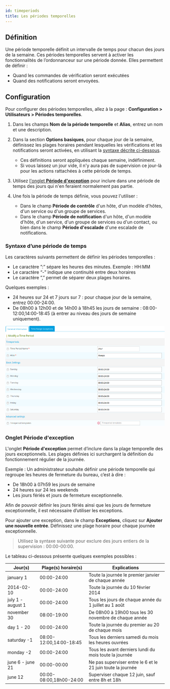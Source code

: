 ```yaml
---
id: timeperiods
title: Les périodes temporelles
---
```


## Définition

Une période temporelle définit un intervalle de temps pour chacun des jours de la semaine. Ces périodes temporelles servent à activer les fonctionnalités de l’ordonnanceur sur une période donnée. Elles permettent de définir :

* Quand les commandes de vérification seront exécutées
* Quand des notifications seront envoyées.

## Configuration

Pour configurer des périodes temporelles, allez à la page : **Configuration > Utilisateurs > Périodes temporelles**.

1. Dans les champs **Nom de la période temporelle** et **Alias**, entrez un nom et une description.
2. Dans la section **Options basiques**, pour chaque jour de la semaine, définissez les plages horaires pendant lesquelles les vérifications et les notifications seront activées, en utilisant la [syntaxe décrite ci-dessous](#syntaxe-dune-période-de-temps). 

    - Ces définitions seront appliquées chaque semaine, indéfiniment.
    - Si vous laissez un jour vide, il n'y aura pas de supervision ce jour-là pour les actions rattachées à cette période de temps.

3. Utilisez [l'onglet **Période d'exception**](#onglet-période-dexception) pour inclure dans une période de temps des jours qui n'en feraient normalement pas partie.

4. Une fois la période de temps définie, vous pouvez l'utiliser :

    - Dans le champ **Période de contrôle** d'un hôte, d'un modèle d'hôtes, d'un service ou d'un groupe de services.
    - Dans le champ **Période de notification** d'un hôte, d'un modèle d'hôte, d'un service, d'un groupe de services ou d'un contact, ou bien dans le champ **Période d'escalade** d'une escalade de notifications.

### Syntaxe d’une période de temps

Les caractères suivants permettent de définir les périodes temporelles :

* Le caractère ”:” sépare les heures des minutes. Exemple : HH:MM
* Le caractère “-” indique une continuité entre deux horaires
* Le caractère ”,” permet de séparer deux plages horaires.

Quelques exemples :

* 24 heures sur 24 et 7 jours sur 7 : pour chaque jour de la semaine, entrez 00:00-24:00.
* De 08h00 à 12h00 et de 14h00 à 18h45 les jours de semaine : 08:00-12:00,14:00-18:45 (à entrer au niveau des jours de semaine uniquement).

![image](../../assets/configuration/05timeperiod.png)

### Onglet Période d'exception

L'onglet **Période d'exception** permet d’inclure dans la plage temporelle des jours exceptionnels. Les plages définies ici surchargent la définition du fonctionnement régulier de la journée.

Exemple : Un administrateur souhaite définir une période temporelle qui regroupe les heures de fermeture du bureau, c’est à dire :

* De 18h00 à 07h59 les jours de semaine
* 24 heures sur 24 les weekends
* Les jours fériés et jours de fermeture exceptionnelle.

Afin de pouvoir définir les jours fériés ainsi que les jours de fermeture exceptionnelle, il est nécessaire d’utiliser les exceptions.

Pour ajouter une exception, dans le champ **Exceptions**, cliquez sur **Ajouter une nouvelle entrée**. Définissez une plage horaire pour chaque
journée exceptionnelle. 

>Utilisez la syntaxe suivante pour exclure des jours entiers de la supervision : 00:00-00:00.

Le tableau ci-dessous présente quelques exemples possibles :

| Jour(s)           | Plage(s) horaire(s)     | Explications                                                 |
| ----------------- | ----------------------- | ------------------------------------------------------------ |
| january 1         | 00:00-24:00             | Toute la journée le premier janvier de chaque année          |
| 2014-02-10        | 00:00-24:00             | Toute la journée du 10 février 2014                          |
| july 1 - august 1 | 00:00-24:00             | Tous les jours de chaque année du 1 juillet au 1 août        |
| november 30       | 08:00-19:00             | De 08h00 à 19h00 tous les 30 novembre de chaque année        |
| day 1 - 20        | 00:00-24:00             | Toute la journée du premier au 20 de chaque mois             |
| saturday -1       | 08:00-12:00,14:00-18:45 | Tous les derniers samedi du mois les heures ouvrées          |
| monday -2         | 00:00-24:00             | Tous les avant derniers lundi du mois toute la journée       |
| june 6 - june 21  | 00:00-00:00             | Ne pas superviser entre le 6 et le 21 juin toute la journée  |
| june 12           | 00:00-08:00,18h00-24:00 | Superviser chaque 12 juin, sauf entre 8h et 18h              |
